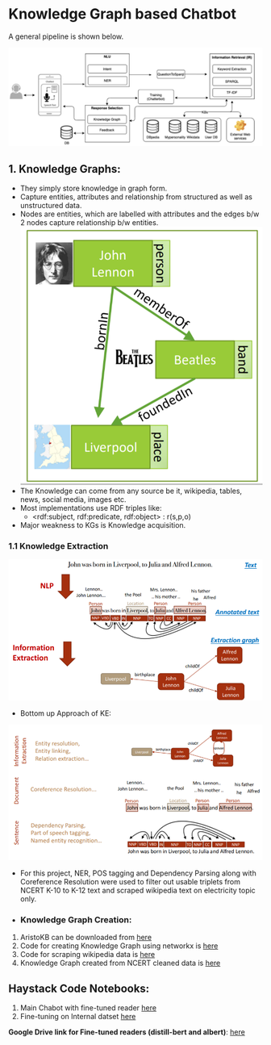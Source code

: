 # Knowledge Graph based Chatbot
A general pipeline is shown below.

![Knowledge Graph Based Chatbot Pipeline](./Static/KG_based_chatbot.png)


## 1. Knowledge Graphs:
 * They simply store knowledge in graph form.
 * Capture entities, attributes and relationship from structured as well as unstructured data.
 * Nodes are entities, which are labelled with attributes and the edges b/w 2 nodes capture relationship b/w entities.
 ![Knowledge Graph Example](./Static/KG.PNG) 
 * The Knowledge can come from any source be it, wikipedia, tables, news, social media, images etc.
 * Most implementations use RDF triples like:
   * <rdf:subject, rdf:predicate, rdf:object> : r(s,p,o)
 * Major weakness to KGs is Knowledge acquisition.

### 1.1 Knowledge Extraction
![Knowledge Extraction](./Static/Knowledge_extraction.PNG)

 * Bottom up Approach of KE:

![KE pipeline](./Static/KE_pipelin.PNG)

 * For this project, NER, POS tagging and Dependency Parsing along with Coreference Resolution were used to filter out usable triplets from NCERT K-10 to K-12 text and scraped wikipedia text on electricity topic only.





 * ### Knowledge Graph Creation:
1.  AristoKB can be downloaded from [here](https://allenai.org/data/tuple-kb)
2.  Code for creating Knowledge Graph using networkx is [here](https://colab.research.google.com/drive/1YUiYhv534F9O1XppNNG_E298G_JvV6Ql?usp=sharing) 
3.  Code for scraping wikipedia data is [here](https://colab.research.google.com/drive/1uih0vyQGkZjU_qtytUZ8LgMEudFzVpB0?usp=sharing)
4.  Knowledge Graph created from NCERT cleaned data is [here](https://colab.research.google.com/drive/1Dlrs28XnXkA2hnncCTOPEDqjkwq2sUT3?usp=sharing) 




## Haystack Code Notebooks:
1. Main Chabot with fine-tuned reader [here](https://colab.research.google.com/drive/1VFlaUXieZlTPgEMmrf-5hRFg5QY5aMfR?usp=sharing)
2. Fine-tuning on Internal datset [here](https://colab.research.google.com/drive/1pPqTiewEdMIuPlPzhbIw4cwVeVn9KDKR?usp=sharing)

**Google Drive link for Fine-tuned readers (distill-bert and albert)**: [here](https://drive.google.com/drive/folders/1L1sOu9n0MXn_n7mo-ndnxUJF8VshaC7Y?usp=sharing)
